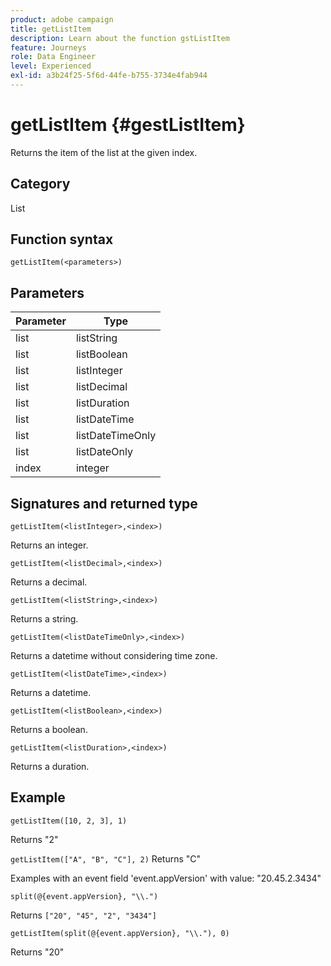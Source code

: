```yaml
---
product: adobe campaign
title: getListItem
description: Learn about the function gstListItem
feature: Journeys
role: Data Engineer
level: Experienced
exl-id: a3b24f25-5f6d-44fe-b755-3734e4fab944
---
```

# getListItem {#gestListItem}

Returns the item of the list at the given index.

## Category

List

## Function syntax

`getListItem(<parameters>)`

## Parameters

| Parameter | Type             |
|-----------|------------------|
| list      | listString       |
| list      | listBoolean      |
| list      | listInteger      |
| list      | listDecimal      |
| list      | listDuration     |
| list      | listDateTime     |
| list      | listDateTimeOnly |
| list      | listDateOnly |
| index   | integer          |

## Signatures and returned type

`getListItem(<listInteger>,<index>)`

Returns an integer.

`getListItem(<listDecimal>,<index>)`

Returns a decimal.

`getListItem(<listString>,<index>)`

Returns a string.

`getListItem(<listDateTimeOnly>,<index>)`

Returns a datetime without considering time zone.

`getListItem(<listDateTime>,<index>)`

Returns a datetime.

`getListItem(<listBoolean>,<index>)`

Returns a boolean.

`getListItem(<listDuration>,<index>)`

Returns a duration.

## Example

`getListItem([10, 2, 3], 1)`

Returns "2"

`getListItem(["A", "B", "C"], 2)`
Returns "C"

Examples with an event field 'event.appVersion' with value: "20.45.2.3434"

`split(@{event.appVersion}, "\\.")`

Returns `["20", "45", "2", "3434"]`

`getListItem(split(@{event.appVersion}, "\\."), 0)`

Returns "20"
